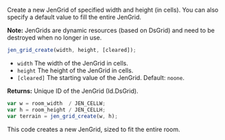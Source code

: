 Create a new JenGrid of specified width and height (in cells). You can also specify a default value to fill the entire JenGrid.

**Note:** JenGrids are dynamic resources (based on DsGrid) and need to be destroyed when no longer in use.

```js
jen_grid_create(width, height, [cleared]);
```

- `width` The width of the JenGrid in cells.
- `height` The height of the JenGrid in cells.
- `[cleared]` The starting value of the JenGrid. Default: `noone`.

**Returns:** Unique ID of the JenGrid (Id.DsGrid).

```js
var w = room_width  / JEN_CELLW;
var h = room_height / JEN_CELLH;
var terrain = jen_grid_create(w, h);
```

This code creates a new JenGrid, sized to fit the entire room.